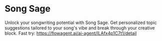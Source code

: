 # Song Sage
Unlock your songwriting potential with Song Sage. Get personalized topic suggestions tailored to your song's vibe and break through your creative block. Fast try: https://flowagent.ai/ai-agent/ILAfx4p1C7t1/detail
